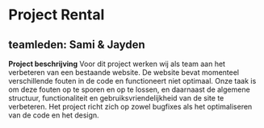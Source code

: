 # Project Rental

## teamleden: Sami & Jayden

**Project beschrijving**
Voor dit project werken wij als team aan het verbeteren van een bestaande website. De website bevat momenteel verschillende fouten in de code en functioneert niet optimaal. Onze taak is om deze fouten op te sporen en op te lossen, en daarnaast de algemene structuur, functionaliteit en gebruiksvriendelijkheid van de site te verbeteren. Het project richt zich op zowel bugfixes als het optimaliseren van de code en het design.


